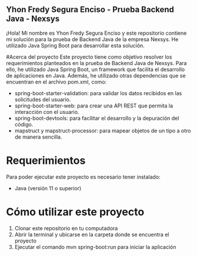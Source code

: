 
## Yhon Fredy Segura Enciso - Prueba Backend Java - Nexsys
¡Hola! Mi nombre es Yhon Fredy Segura Enciso y este repositorio contiene mi solución para la prueba de Backend Java de la empresa Nexsys. He utilizado Java Spring Boot para desarrollar esta solución.

#Acerca del proyecto
Este proyecto tiene como objetivo resolver los requerimientos planteados en la prueba de Backend Java de Nexsys. Para ello, he utilizado Java Spring Boot, un framework que facilita el desarrollo de aplicaciones en Java. Además, he utilizado otras dependencias que se encuentran en el archivo pom.xml, como:

- spring-boot-starter-validation: para validar los datos recibidos en las solicitudes del usuario.
- spring-boot-starter-web: para crear una API REST que permita la interacción con el usuario.
- spring-boot-devtools: para facilitar el desarrollo y la depuración del código.
- mapstruct y mapstruct-processor: para mapear objetos de un tipo a otro de manera sencilla.

# Requerimientos
Para poder ejecutar este proyecto es necesario tener instalado:

- Java (versión 11 o superior)

# Cómo utilizar este proyecto
1. Clonar este repositorio en tu computadora
2. Abrir la terminal y ubicarse en la carpeta donde se encuentra el proyecto
3. Ejecutar el comando mvn spring-boot:run para iniciar la aplicación
